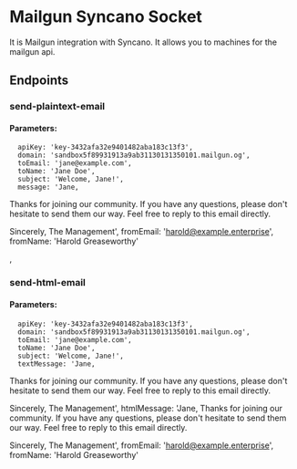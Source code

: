 # Mailgun Syncano Socket

It is Mailgun integration with Syncano. It allows you to machines for the mailgun api.

## Endpoints

### send-plaintext-email

#### Parameters:

      apiKey: 'key-3432afa32e9401482aba183c13f3',
      domain: 'sandbox5f89931913a9ab31130131350101.mailgun.og',
      toEmail: 'jane@example.com',
      toName: 'Jane Doe',
      subject: 'Welcome, Jane!',
      message: 'Jane,
Thanks for joining our community.  If you have any questions, please don't hesitate to send them our way.  Feel free to reply to this email directly.

Sincerely,
The Management',
      fromEmail: 'harold@example.enterprise',
      fromName: 'Harold Greaseworthy'

,
### send-html-email

#### Parameters:

      apiKey: 'key-3432afa32e9401482aba183c13f3',
      domain: 'sandbox5f89931913a9ab31130131350101.mailgun.og',
      toEmail: 'jane@example.com',
      toName: 'Jane Doe',
      subject: 'Welcome, Jane!',
      textMessage: 'Jane,
Thanks for joining our community.  If you have any questions, please don't hesitate to send them our way.  Feel free to reply to this email directly.

Sincerely,
The Management',
      htmlMessage: 'Jane,
Thanks for joining our community.  If you have any questions, please don't hesitate to send them our way.  Feel free to reply to this email directly.

Sincerely,
The Management',
      fromEmail: 'harold@example.enterprise',
      fromName: 'Harold Greaseworthy'

